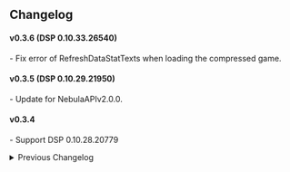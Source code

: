 ## Changelog

#### v0.3.6 (DSP 0.10.33.26540)  
\- Fix error of RefreshDataStatTexts when loading the compressed game.  

#### v0.3.5 (DSP 0.10.29.21950)  
\- Update for NebulaAPIv2.0.0.  

#### v0.3.4
\- Support DSP 0.10.28.20779  

<details>
<summary>Previous Changelog</summary>

#### v0.3.3
\- Fix thunderstore package.  

#### v0.3.2
\- Fix potential RandomTable.SphericNormal error in GenerateSails.  
\- Add pop up info when mods compat fail or the game version is not 0.9.27.  

#### v0.3.1
\- Fix orbitId of generated sails so they don't disappear after optimizing memory.  
\- Disable lazy loading when using together with SphereOpt.  
\- Fix sails vanish when optimizing sails memory in Nebula dedicated server.  


#### v0.3.0 (DSP 0.9.27.15466)
\- Update CargoPath comprssion version to v2 (compress quaternion).  
\- Fix import error when DysonShell compression is disabled.  

#### v0.2.3  
\- Add `ReduceRAM` config to further reduce RAM usage.  
\- Enable LazyLoad function in vanilla save.  

#### v0.2.2
\- Fix error in multiplayer shell decompression.  

#### v0.2.1
\- Fix error when using LazyLoad with DSPOptimizations.  
\- Fix crash when using BulletTime background save.  

#### v0.2.0  
\- Add `LazyLoad` function to reduce RAM usage.  
\- Add multithreading for swarm generation.  
\- Fix dyson swarm compression for multiplayer.  

#### v0.1.1
\- Change to released version. (DSP 0.9.27.14553)  

</details>